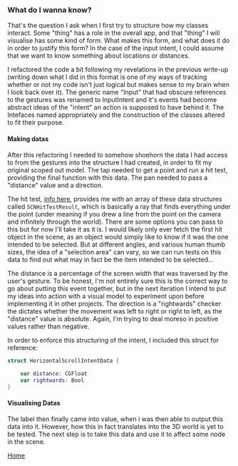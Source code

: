 ### What do I wanna know?

That's the question I ask when I first try to structure how my classes interact. Some "thing" has a role in the overall app, and that "thing" I will visualise has some kind of form. What makes this form, and what does it do in order to justify this form? In the case of the input intent, I could assume that we want to know something about locations or distances.

I refactored the code a bit following my revelations in the previous write-up (writing down what I did in this format is one of my ways of tracking whether or not my code isn't just logical but makes sense to my brain when I look back over it). The generic name "Input" that had obscure references to the gestures was renamed to InputIntent and it's events had become abstract ideas of the "intent" an action is supposed to have behind it. The Intefaces named appropriately and the construction of the classes altered to fit their purpose.


#### Making datas

After this refactoring I needed to somehow shoehorn the data I had access to from the gestures into the structure I had created, in order to fit my original scoped out model. The tap needed to get a point and run a hit test, providing the final function with this data. The pan needed to pass a "distance" value and a direction.

The hit test, [info here](https://developer.apple.com/documentation/scenekit/scnscenerenderer/1522929-hittest), provides me with an array of these data structures called `SCNHitTestResult`, which is basically a ray that finds everything under the point (under meaning if you drew a line from the point on the camera and infinitely through the world). There are some options you can pass to this but for now I'll take it as it is. I would likely only ever fetch the first hit object in the scene, as an object would simply like to know if it was the one intended to be selected. But at different angles, and various human thumb sizes, the idea of a "selection area" can vary, so we can run tests on this data to find out what may in fact be the item intended to be selected...

The distance is a percentage of the screen width that was traversed by the user's gesture. To be honest, I'm not entirely sure this is the correct way to go about putting this event together, but in the next iteration I intend to put my ideas into action with a visual model to experiment upon before implementing it in other projects. The direction is a "rightwards" checker the dictates whether the movement was left to right or right to left, as the "distance" value is absolute. Again, I'm trying to deal moreso in positive values rather than negative.

In order to enforce this structuring of the intent, I included this struct for reference:
```swift
struct HorizontalScrollIntentData {
    
    var distance: CGFloat
    var rightwards: Bool
}
```


#### Visualising Datas

The label then finally came into value, when i was then able to output this data into it. However, how this in fact translates into the 3D world is yet to be tested. The next step is to take this data and use it to affect some node in the scene.


[Home](./)